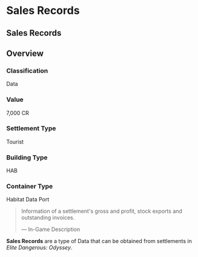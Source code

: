 # Sales Records
## Sales Records

## Overview

### Classification

Data

### Value

7,000 CR

### Settlement Type

Tourist

### Building Type

HAB

### Container Type

Habitat Data Port

> 
> 
> Information of a settlement's gross and profit, stock exports and outstanding invoices.
> 
> 
> — In-Game Description
> 

**Sales Records** are a type of Data that can be obtained from settlements in *Elite Dangerous: Odyssey*.